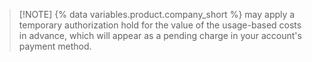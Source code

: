 >[!NOTE] {% data variables.product.company_short %} may apply a temporary authorization hold for the value of the usage-based costs in advance, which will appear as a pending charge in your account's payment method.
